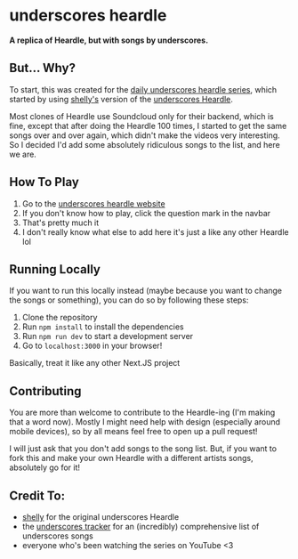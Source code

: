 # underscores heardle
**A replica of Heardle, but with songs by underscores.**

## But... Why?
To start, this was created for the [daily underscores heardle series](https://www.youtube.com/playlist?list=PLAEc0HKmIWO-oDNPLi1aL1aazsqdxYhPg), which started by using [shelly's](https://not.apictureof.me) version of the [underscores Heardle](https://heardle.apictureof.me/).

Most clones of Heardle use Soundcloud only for their backend, which is fine, except that after doing the Heardle 100 times, I started to get the same songs over and over again, which didn't make the videos very interesting. So I decided I'd add some absolutely ridiculous songs to the list, and here we are.

## How To Play
1. Go to the [underscores heardle website](https://heardle.orchards.dev) 
2. If you don't know how to play, click the question mark in the navbar
3. That's pretty much it
4. I don't really know what else to add here it's just a like any other Heardle lol

## Running Locally
If you want to run this locally instead (maybe because you want to change the songs or something), you can do so by following these steps:
1. Clone the repository
2. Run `npm install` to install the dependencies
3. Run `npm run dev` to start a development server
4. Go to `localhost:3000` in your browser!

Basically, treat it like any other Next.JS project

## Contributing
You are more than welcome to contribute to the Heardle-ing (I'm making that a word now). Mostly I might need help with design (especially around mobile devices), so by all means feel free to open up a pull request!

I will just ask that you don't add songs to the song list. But, if you want to fork this and make your own Heardle with a different artists songs, absolutely go for it!

## Credit To:
- [shelly](https://not.apictureof.me) for the original underscores Heardle
- the [underscores tracker](https://docs.google.com/spreadsheets/d/1iCQqZtmjrmcQzZEQdsn4ZViI2y3BUtCuyCQag011iK8/edit?usp=sharing) for an (incredibly) comprehensive list of underscores songs
- everyone who's been watching the series on YouTube <3